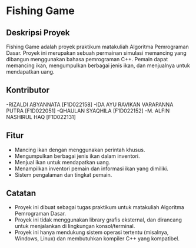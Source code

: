 # Fishing Game

## Deskripsi Proyek
Fishing Game adalah proyek praktikum matakuliah Algoritma Pemrograman Dasar. Proyek ini merupakan sebuah permainan simulasi memancing yang dibangun menggunakan bahasa pemrograman C++. Pemain dapat memancing ikan, mengumpulkan berbagai jenis ikan, dan menjualnya untuk mendapatkan uang.

## Kontributor
-RIZALDI ABYANNATA [F1D022158]
-IDA AYU RAVIKAN VARAPANNA PUTRA [F1D022051]
-QHAULAN SYAQHILA [F1D022152]
-M. ALFIN NASHIRUL HAQ [F1D022131]

## Fitur
- Mancing ikan dengan menggunakan perintah khusus.
- Mengumpulkan berbagai jenis ikan dalam inventori.
- Menjual ikan untuk mendapatkan uang.
- Menampilkan inventori pemain dan informasi ikan yang dimiliki.
- Sistem pengalaman dan tingkat pemain.

## Catatan
- Proyek ini dibuat sebagai tugas praktikum untuk matakuliah Algoritma Pemrograman Dasar.
- Proyek ini tidak menggunakan library grafis eksternal, dan dirancang untuk menjalankan di lingkungan konsol/terminal.
- Proyek ini hanya mendukung sistem operasi tertentu (misalnya, Windows, Linux) dan membutuhkan kompiler C++ yang kompatibel.

